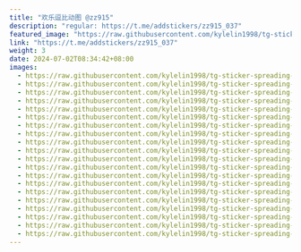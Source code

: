 ```yaml
---
title: "欢乐逗比动图 @zz915"
description: "regular: https://t.me/addstickers/zz915_037"
featured_image: "https://raw.githubusercontent.com/kylelin1998/tg-sticker-spreading-worldwide-images/main/img/70cbd438-db88-4fc4-8607-37c2c9e602ab.jpg"
link: "https://t.me/addstickers/zz915_037"
weight: 3
date: 2024-07-02T08:34:42+08:00
images:
  - https://raw.githubusercontent.com/kylelin1998/tg-sticker-spreading-worldwide-images/main/img/70cbd438-db88-4fc4-8607-37c2c9e602ab.jpg
  - https://raw.githubusercontent.com/kylelin1998/tg-sticker-spreading-worldwide-images/main/img/be1f58cd-5311-4b93-9d28-397af9bfc1c1.jpg
  - https://raw.githubusercontent.com/kylelin1998/tg-sticker-spreading-worldwide-images/main/img/97cca64c-42dd-4b0d-b235-dbaa55bd308b.jpg
  - https://raw.githubusercontent.com/kylelin1998/tg-sticker-spreading-worldwide-images/main/img/39d61262-660e-4ce8-8ffa-04fbcbf8cd94.jpg
  - https://raw.githubusercontent.com/kylelin1998/tg-sticker-spreading-worldwide-images/main/img/e3591409-8387-471d-b642-2e24ed318dbb.jpg
  - https://raw.githubusercontent.com/kylelin1998/tg-sticker-spreading-worldwide-images/main/img/cfb69528-eb95-41ec-83ba-c8a778c9ce3c.jpg
  - https://raw.githubusercontent.com/kylelin1998/tg-sticker-spreading-worldwide-images/main/img/5a6e083a-2d22-431d-9fb2-9e8a2c51066a.jpg
  - https://raw.githubusercontent.com/kylelin1998/tg-sticker-spreading-worldwide-images/main/img/a7e6a7bd-29a5-4fe6-b5c2-7f1cbaa36d6b.jpg
  - https://raw.githubusercontent.com/kylelin1998/tg-sticker-spreading-worldwide-images/main/img/369ea74e-359a-468c-ba07-8ee6cbdeb402.jpg
  - https://raw.githubusercontent.com/kylelin1998/tg-sticker-spreading-worldwide-images/main/img/65dab50e-1e1e-4343-b663-48cc47cba28c.jpg
  - https://raw.githubusercontent.com/kylelin1998/tg-sticker-spreading-worldwide-images/main/img/09c4e5be-b9bc-4d23-b432-e1ce90f1f26c.jpg
  - https://raw.githubusercontent.com/kylelin1998/tg-sticker-spreading-worldwide-images/main/img/052b6a7e-0aba-4445-96df-8a9bdecab6ff.jpg
  - https://raw.githubusercontent.com/kylelin1998/tg-sticker-spreading-worldwide-images/main/img/0eff67cd-7a81-4d6b-8dcf-4f1a4b6e57cc.jpg
  - https://raw.githubusercontent.com/kylelin1998/tg-sticker-spreading-worldwide-images/main/img/9c98488b-9286-4b57-a5fe-76b223d26e10.jpg
  - https://raw.githubusercontent.com/kylelin1998/tg-sticker-spreading-worldwide-images/main/img/ec1f557c-4c47-4026-9202-d9d6226f40c7.jpg
  - https://raw.githubusercontent.com/kylelin1998/tg-sticker-spreading-worldwide-images/main/img/5e941ed9-0cf3-436e-b85d-a637fd09eff2.jpg
  - https://raw.githubusercontent.com/kylelin1998/tg-sticker-spreading-worldwide-images/main/img/673f6f4d-3445-450e-bda3-bf3e66844df4.jpg
  - https://raw.githubusercontent.com/kylelin1998/tg-sticker-spreading-worldwide-images/main/img/49098a6a-0720-4687-885d-76f04fe63868.jpg
  - https://raw.githubusercontent.com/kylelin1998/tg-sticker-spreading-worldwide-images/main/img/aca3bcb8-9964-410d-8c34-ff90dbf28e34.jpg
  - https://raw.githubusercontent.com/kylelin1998/tg-sticker-spreading-worldwide-images/main/img/849a0fba-74a0-4019-91cd-ca4a12a58051.jpg
---
```

